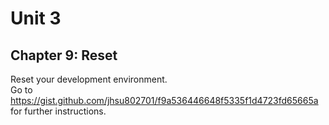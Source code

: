 # Unit 3
## Chapter 9: Reset

Reset your development environment.  
Go to https://gist.github.com/jhsu802701/f9a536446648f5335f1d4723fd65665a for further instructions.
